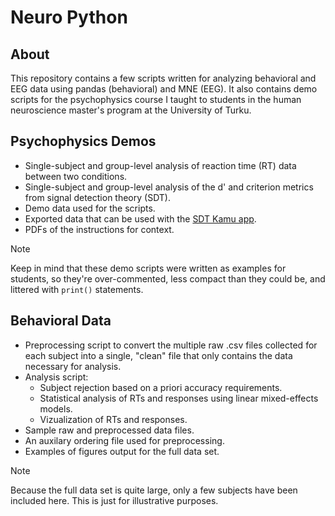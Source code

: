 # Neuro Python

## About

This repository contains a few scripts written for analyzing behavioral and EEG data using pandas (behavioral) and MNE (EEG). It also contains demo scripts for the psychophysics course I taught to students in the human neuroscience master's program at the University of Turku.

## Psychophysics Demos

- Single-subject and group-level analysis of reaction time (RT) data between two conditions.
- Single-subject and group-level analysis of the d' and criterion metrics from signal detection theory (SDT).
- Demo data used for the scripts.
- Exported data that can be used with the [SDT Kamu app](https://github.com/adam-herrala-bricker/SDT-buddy).
- PDFs of the instructions for context.

>[!NOTE]
>Keep in mind that these demo scripts were written as examples for students, so they're over-commented, less compact than they could be, and littered with `print()` statements.


## Behavioral Data

- Preprocessing script to convert the multiple raw .csv files collected for each subject into a single, "clean" file that only contains the data necessary for analysis.
- Analysis script:
  - Subject rejection based on a priori accuracy requirements.
  - Statistical analysis of RTs and responses using linear mixed-effects models.
  - Vizualization of RTs and responses.
- Sample raw and preprocessed data files.
- An auxilary ordering file used for preprocessing.
- Examples of figures output for the full data set.

>[!NOTE]
>Because the full data set is quite large, only a few subjects have been included here. This is just for illustrative purposes.

